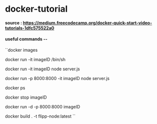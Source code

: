 # docker-tutorial

#### source : https://medium.freecodecamp.org/docker-quick-start-video-tutorials-1dfc575522a0


#### useful commands --

``docker images

docker run -it imageID /bin/sh  

docker run -it imageID node server.js  

docker run -p 8000:8000 -it imageID node server.js  

docker ps

docker stop imageID

docker run -d -p 8000:8000 imageID  

docker build . -t flipp-node:latest  ``

